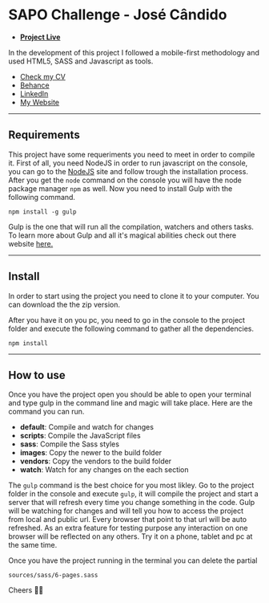 # SAPO Challenge - José Cândido

- [**Project Live**](https://josepedrocandido.github.io/exercicioFrontend/)

In the development of this project I followed a mobile-first methodology and used HTML5, SASS and Javascript as tools.

- [Check my CV](https://drive.google.com/file/d/12Hnd9yQWrSfzFOkjvQjkaiwrBBkSVOhz/view)
- [Behance](https://www.behance.net/josepedrocandido)
- [LinkedIn](https://www.linkedin.com/in/josepedrocandido/)
- [My Website](https://josepedrocandido.pt/)

***

## Requirements
This project have some requeriments you need to meet in order to compile it. First of all, you need NodeJS in order to run javascript on the console, you can go to the [NodeJS](http://nodejs.org) site and follow trough the installation process. After you get the `node` command on the console you will have the node package manager `npm` as well. Now you need to install Gulp with the following command.

```
npm install -g gulp
```
Gulp is the one that will run all the compilation, watchers and others tasks. To learn more about Gulp and all it's magical abilities check out there website [here.](https://gulpjs.com/)

***

## Install
In order to start using the project you need to clone it to your computer. You can download the the zip version.

After you have it on you pc, you need to go in the console to the project folder and execute the following command to gather all the dependencies.
```
npm install
```

***

## How to use
Once you have the project open you should be able to open your terminal and type gulp in the command line and magic will take place. Here are the command you can run.

* **default**: Compile and watch for changes
* **scripts**: Compile the JavaScript files
* **sass**: Compile the Sass styles
* **images**: Copy the newer to the build folder
* **vendors**: Copy the vendors to the build folder
* **watch**: Watch for any changes on the each section

The `gulp` command is the best choice for you most likley. Go to the project folder in the console and execute `gulp`, it will compile the project and start a server that will refresh every time you change something in the code. Gulp will be watching for changes and will tell you how to access the project from local and public url. Every browser that point to that url will be auto refreshed. As an extra feature for testing purpose any interaction on one browser will be reflected on any others. Try it on a phone, tablet and pc at the same time.

Once you have the project running in the terminal you can delete the partial
```
sources/sass/6-pages.sass
```

Cheers 👍🏼
